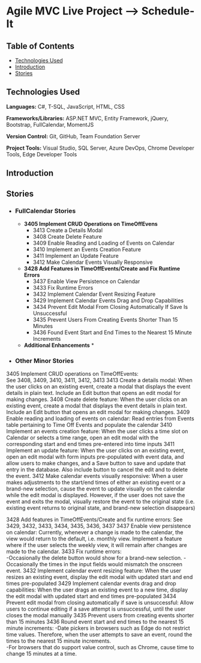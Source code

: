 # Agile MVC Live Project --> Schedule-It

## Table of Contents
* [Technologies Used](#Technologies-Used)
* [Introduction](#Introduction)
* [Stories](#Stories)


## Technologies Used
  **Languages:** C#, T-SQL, JavaScript, HTML, CSS
  
  **Frameworks/Libraries:**  ASP.NET MVC, Entity Framework, jQuery, Bootstrap, FullCalendar, MomentJS
  
  **Version Control:** Git, GitHub, Team Foundation Server
  
  **Project Tools:** Visual Studio, SQL Server, Azure DevOps, Chrome Developer Tools, Edge Developer Tools


## Introduction



## Stories
* ### FullCalendar Stories
  * **3405 Implement CRUD Operations on TimeOffEvens**
    * 3413 Create a Details Modal
    * 3408 Create Delete Feature
    * 3409 Enable Reading and Loading of Events on Calendar
    * 3410 Implement an Events Creation Feature
    * 3411 Implement an Update Feature
    * 3412 Make Calendar Events Visually Responsive
  * **3428 Add Features in TimeOffEvents/Create and Fix Runtime Errors**
    * 3437 Enable View Persistence on Calendar
    * 3433 Fix Runtime Errors
    * 3432 Implement Calendar Event Resizing Feature
    * 3429 Implement Calendar Events Drag and Drop Capabilities
    * 3434 Prevent Edit Modal From Closing Automatically If Save Is Unsuccessful
    * 3435 Prevent Users From Creating Events Shorter Than 15 Minutes
    * 3436 Found Event Start and End Times to the Nearest 15 Minute Increments
  * **Additional Enhancements**
    * 
* ### Other Minor Stories      
      
      
      
      
      
      
      
      
      
 
3405 Implement CRUD operations on TimeOffEvents:   
See 3408,  3409, 3410, 3411, 3412, 3413 
3413 Create a details modal:  When the user clicks on an existing event, create a modal that displays the event details in plain text.  Include an Edit button that opens an edit modal for making changes. 
3408 Create delete feature:  When the user clicks on an existing event, create a modal that displays the event details in plain text.  Include an Edit button that opens an edit modal for making changes. 
3409 Enable reading and loading of events on calendar:  Read entries from Events table pertaining to Time Off Events and populate the calendar 
3410 Implement an events creation feature:  When the user clicks a time slot on Calendar or selects a time range, open an edit modal with the corresponding start and end times pre-entered into time inputs 
3411 Implement an update feature:  When the user clicks on an existing event, open an edit modal with form inputs pre-populated with event data, and allow users to make changes, and a Save button to save and update that entry in the database.  Also include button to cancel the edit and to delete the event. 
3412 Make calendar events visually responsive:  When a user makes adjustments to the start/end times of either an existing event or a brand-new selection, cause the event to update visually on the calendar while the edit modal is displayed.  However, if the user does not save the event and exits the modal, visually restore the event to the original state (i.e. existing event returns to original state, and brand-new selection disappears) 
 
3428 Add features in TimeOffEvents/Create and fix runtime errors: 
See 3429, 3432, 3433, 3434, 3435, 3436, 3437 
3437 Enable view persistence on calendar:  Currently, whenever a change is made to the calendar, the view would return to the default, i.e. monthly view.  Implement a feature where if the user selects the weekly view, it will remain after changes are made to the calendar. 
3433 Fix runtime errors:   
-Occasionally the delete button would show for a brand-new selection. 
-Occasionally the times in the input fields would mismatch the onscreen event. 
3432 Implement calendar event resizing feature:  When the user resizes an existing event, display the edit modal with updated start and end times pre-populated 
3429 Implement calendar events drag and drop capabilities:  When the user drags an existing event to a new time, display the edit modal with updated start and end times pre-populated 
3434 Prevent edit modal from closing automatically if save is unsuccessful:  Allow users to continue editing if a save attempt is unsuccessful, until the user closes the modal manually 
3435 Prevent users from creating events shorter than 15 minutes 
3436 Round event start and end times to the nearest 15 minute increments: 
-Date pickers in browsers such as Edge do not restrict time values.  Therefore, when the user attempts to save an event, round the times to the nearest 15 minute increments.   
-For browsers that do support value control, such as Chrome, cause time to change 15 minutes at a time. 
